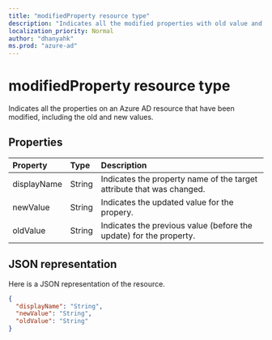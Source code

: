 ```yaml
---
title: "modifiedProperty resource type"
description: "Indicates all the modified properties with old value and new value for any resource in Azure AD that's changed"
localization_priority: Normal
author: "dhanyahk"
ms.prod: "azure-ad"
---
```


# modifiedProperty resource type

Indicates all the properties on an Azure AD resource that have been modified, including the old and new values.



## Properties

| Property	   | Type	|Description|
|:---------------|:--------|:----------|
|displayName|String|Indicates the property name of the target attribute that was changed.|
|newValue|String|Indicates the updated value for the propery.|
|oldValue|String|Indicates the previous value (before the update) for the property.|

## JSON representation

Here is a JSON representation of the resource.

<!-- {
  "blockType": "resource",
  "optionalProperties": [

  ],
  "@odata.type": "microsoft.graph.modifiedProperty"
}-->

```json
{
  "displayName": "String",
  "newValue": "String",
  "oldValue": "String"
}
```

<!-- uuid: 8fcb5dbc-d5aa-4681-8e31-b001d5168d79
2015-10-25 14:57:30 UTC -->
<!-- {
  "type": "#page.annotation",
  "description": "modifiedProperty resource",
  "keywords": "",
  "section": "documentation",
  "tocPath": ""
}-->
